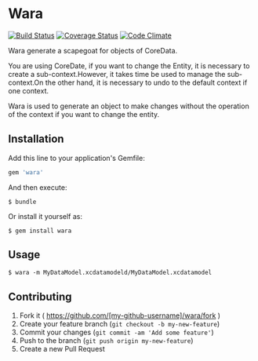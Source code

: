# Wara

[![Build Status](https://travis-ci.org/akuraru/Wara.svg?branch=master)](https://travis-ci.org/akuraru/Wara)
[![Coverage Status](https://coveralls.io/repos/akuraru/Wara/badge.png?branch=master)](https://coveralls.io/r/akuraru/Wara?branch=master)
[![Code Climate](https://codeclimate.com/github/akuraru/Wara/badges/gpa.svg)](https://codeclimate.com/github/akuraru/Wara)

Wara generate a scapegoat for objects of CoreData.

You are using CoreDate, if you want to change the Entity, it is necessary to create a sub-context.However, it takes time be used to manage the sub-context.On the other hand, it is necessary to undo to the default context if one context.

Wara is used to generate an object to make changes without the operation of the context if you want to change the entity.


## Installation

Add this line to your application's Gemfile:

```ruby
gem 'wara'
```

And then execute:

    $ bundle

Or install it yourself as:

    $ gem install wara

## Usage

    $ wara -m MyDataModel.xcdatamodeld/MyDataModel.xcdatamodel

## Contributing

1. Fork it ( https://github.com/[my-github-username]/wara/fork )
2. Create your feature branch (`git checkout -b my-new-feature`)
3. Commit your changes (`git commit -am 'Add some feature'`)
4. Push to the branch (`git push origin my-new-feature`)
5. Create a new Pull Request
